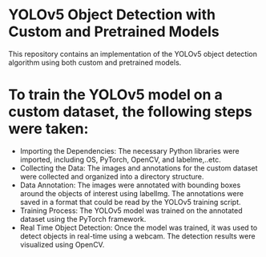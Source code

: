 # YOLOv5 Object Detection with Custom and Pretrained Models

This repository contains an implementation of the YOLOv5 object detection algorithm using both custom and pretrained models.

# To train the YOLOv5 model on a custom dataset, the following steps were taken:
- Importing the Dependencies: The necessary Python libraries were imported, including OS, PyTorch, OpenCV, and labelme,..etc.
- Collecting the Data: The images and annotations for the custom dataset were collected and organized into a directory structure.
- Data Annotation: The images were annotated with bounding boxes around the objects of interest using labelImg. The annotations were saved in a format that could be read by the YOLOv5 training script.
- Training Process: The YOLOv5 model was trained on the annotated dataset using the PyTorch framework.
- Real Time Object Detection: Once the model was trained, it was used to detect objects in real-time using a webcam. The detection results were visualized using OpenCV.


